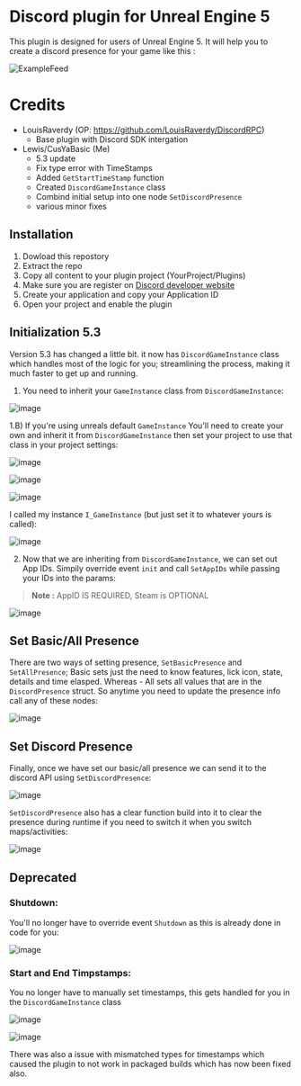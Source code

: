 # Discord plugin for Unreal Engine 5

This plugin is designed for users of Unreal Engine 5. It will help you to create a discord presence for your game like this : 

![ExampleFeed](https://user-images.githubusercontent.com/47295080/147773806-fbaae57b-51e7-400f-a1a4-88a92bd77bd4.png)

# Credits
* LouisRaverdy (OP: https://github.com/LouisRaverdy/DiscordRPC)
  * Base plugin with Discord SDK intergation  
* Lewis/CusYaBasic (Me)
  * 5.3 update
  * Fix type error with TimeStamps
  * Added ```GetStartTimeStamp``` function
  * Created ```DiscordGameInstance``` class
  * Combind initial setup into one node ```SetDiscordPresence```
  * various minor fixes

## Installation

1) Dowload this repostory
2) Extract the repo
3) Copy all content to your plugin project (YourProject/Plugins)
4) Make sure you are register on [Discord developer website](https://discord.com/developers/applications  "Discord Developer Website")
5) Create your application and copy your Application ID
6) Open your project and enable the plugin

## Initialization 5.3

Version 5.3 has changed a little bit. it now has ```DiscordGameInstance``` class which handles most of the logic for you; streamlining the process, making it much faster to get up and running.

1) You need to inherit your ```GameInstance``` class from ```DiscordGameInstance```:
   
![image](https://github.com/CusYaBasic/DiscordRPC/assets/86253238/f7d660af-3a57-4d08-978f-544fcf96c670)

1.B) If you're using unreals default ```GameInstance``` You'll need to create your own and inherit it from ```DiscordGameInstance``` then set your project to use that class in your project settings:  

![image](https://github.com/CusYaBasic/DiscordRPC/assets/86253238/ec399748-829f-43a5-9178-a8169a9eb20f)  

![image](https://github.com/CusYaBasic/DiscordRPC/assets/86253238/4b1b606b-65aa-42f1-bfe4-331b714cf6f5)  

![image](https://github.com/CusYaBasic/DiscordRPC/assets/86253238/e5a3438a-33f2-4186-aa0f-7a7cf18d57ea)  

I called my instance ```I_GameInstance``` (but just set it to whatever yours is called):  

![image](https://github.com/CusYaBasic/DiscordRPC/assets/86253238/53fb7b6c-5097-43af-92d1-5f0dd3e72382)  

2) Now that we are inheriting from ```DiscordGameInstance```, we can set out App IDs. Simpily override event ```init``` and call ```SetAppIDs``` while passing your IDs into the params:
> **Note :** AppID IS REQUIRED, Steam is OPTIONAL

![image](https://github.com/CusYaBasic/DiscordRPC/assets/86253238/bf1bee01-740f-4ca1-a002-468c765ce97e)

## Set Basic/All Presence

There are two ways of setting presence, ```SetBasicPresence``` and ```SetAllPresence```; Basic sets just the need to know features, lick icon, state, details and time elasped. Whereas - All sets all values that are in the ```DiscordPresence``` struct.
So anytime you need to update the presence info call any of these nodes:  

![image](https://github.com/CusYaBasic/DiscordRPC/assets/86253238/f45dd0d6-ec05-49a7-a2f1-4c0df676d710)  

## Set Discord Presence

Finally, once we have set our basic/all presence we can send it to the discord API using ```SetDiscordPresence```:  

![image](https://github.com/CusYaBasic/DiscordRPC/assets/86253238/6f7526fd-44e9-45a7-b0b1-bd2ed387ff78)  

```SetDiscordPresence``` also has a clear function build into it to clear the presence during runtime if you need to switch it when you switch maps/activities:  

![image](https://github.com/CusYaBasic/DiscordRPC/assets/86253238/6cecf8c2-294b-46b7-8656-7297ec35ff6e)  

## Deprecated

### Shutdown:

You'll no longer have to override event ```Shutdown``` as this is already done in code for you:  

![image](https://github.com/CusYaBasic/DiscordRPC/assets/86253238/543cfa32-c743-4d82-befa-423696cdb5c5)  

### Start and End Timpstamps:

You no longer have to manually set timestamps, this gets handled for you in the ```DiscordGameInstance``` class

![image](https://github.com/CusYaBasic/DiscordRPC/assets/86253238/8e4f7548-9187-4e7f-8943-db6138d3a32c)  

![image](https://github.com/CusYaBasic/DiscordRPC/assets/86253238/bedf7510-2d9d-40d1-9307-aaf6c72c0d37)  

There was also a issue with mismatched types for timestamps which caused the plugin to not work in packaged builds which has now been fixed also.
